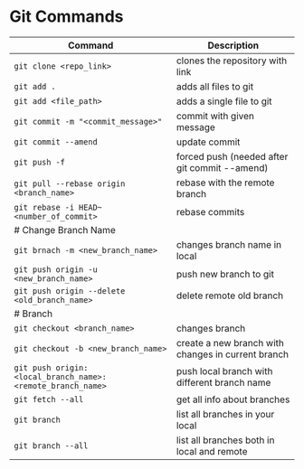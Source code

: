 # Git Commands 

| Command                                                    | Description                                        |
| ---------------------------------------------------------- | -------------------------------------------------- |
| `git clone <repo_link>`                                    | clones the repository with link                    |
| `git add .`                                                | adds all files to git                              |
| `git add <file_path>`                                      | adds a single file to git                          |
| `git commit -m "<commit_message>"`                         | commit with given message                          |
| `git commit --amend`                                       | update commit                                      |
| `git push -f`                                              | forced push (needed after git commit --amend)      |
| `git pull --rebase origin <branch_name>`                   | rebase with the remote branch                      |
| `git rebase -i HEAD~<number_of_commit>`                    | rebase commits                                     |
| # Change Branch Name                                       |                                                    |
| `git brnach -m <new_branch_name>`                          | changes branch name in local                       |
| `git push origin -u <new_branch_name>`                     | push new branch to git                             |
| `git push origin --delete <old_branch_name>`               | delete remote old branch                           |
| # Branch                                                   |                                                    |
| `git checkout <branch_name>`                               | changes branch                                     |
| `git checkout -b <new_branch_name>`                        | create a new branch with changes in current branch |
| `git push origin:<local_branch_name>:<remote_branch_name>` | push local branch with different branch name       |
| `git fetch --all`                                          | get all info about branches                        |
| `git branch`                                               | list all branches in your local                    |
| `git branch --all`                                         | list all branches both in local and remote         |